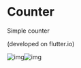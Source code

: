 # Counter

Simple counter

(developed on flutter.io)

![img](https://github.com/nevedomyy/Screenshot_20190210-193959.jpg)![img](https://github.com/nevedomyy/Screenshot_20190210-194007.jpg)
